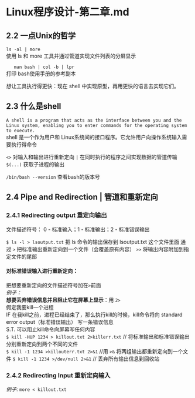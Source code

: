 # Linux程序设计-第二章.md

## 2.2 一点Unix的哲学
`ls -al | more`   
使用 ls 和 more 工具并通过管道实现文件列表的分屏显示

`   man bash | col -b | lpr`  
打印 bash使用手册的参考副本

想让工具执行得更快：现在 shell 中实现原型，再用更快的语言去实现它们。

## 2.3 什么是shell
``A shell is a program that acts as the interface between you and the Linux system, enabling you to enter commands for the operating system to execute.``  
shell 是一个作为用户和 Linux系统间的接口程序。它允许用户向操作系统输入需要执行得命令

`<>` 对输入和输出进行重新定向
` | ` 在同时执行的程序之间实现数据的管道传输
`$(...)` 获取子进程的输出

`/bin/bash --version` 查看bash的版本号

## 2.4 Pipe and Redirection | 管道和重新定向   
### 2.4.1 Redirecting output 重定向输出
文件描述符号： 0 - 标准输入；1 - 标准输出；2 - 标准错误输出

`$ ls -l > lsoutput.txt` 把 ls 命令的输出保存到 lsoutput.txt 这个文件里面
通过 `>` 把标准输出重新定向到一个文件（会覆盖原有内容）
`>>` 将输出内容附加到指定文件的尾部

#### 对标准错误输入进行重新定向：
把想要重新定向的文件描述符号加在`>`前面  
*例子：*  
    **想要丢弃错误信息并且阻止它在屏幕上显示**：用 `2>`  
    假定我要kill一个进程  
    IF 在我kill之前，进程已经结束了，那么执行kill的时候，kill命令将向 standard error   output（标准错误输出） 写一条错误信息  
    S.T. 可以阻止kill命令向屏幕写任何内容  
    `$ kill -HUP 1234 > killout.txt 2>killerr.txt`  // 将标准输出和标准错误输出分别重新定向到两个不同的文件  
    `$ kill -1 1234 >killouterr.txt 2>&1`   //用 `>&` 将两组输出都重新定向到一个文件
    `$ kill -1 1234 >/dev/null 2>&1` // 丢弃所有输出信息到回收站

### 2.4.2 Redirecting Input 重新定向输入
*例子*: `more < killout.txt`























